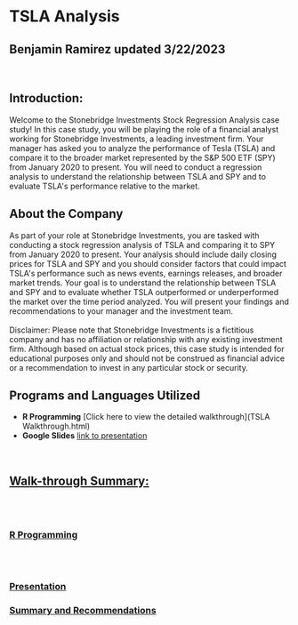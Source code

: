 <h1> TSLA Analysis </h1>
<h2> Benjamin Ramirez updated 3/22/2023</h2>
<br />
<h2>Introduction:</h2> 
Welcome to the Stonebridge Investments Stock Regression Analysis case study! In this case study, you will be playing the role of a financial analyst working for Stonebridge Investments, a leading investment firm. Your manager has asked you to analyze the performance of Tesla (TSLA) and compare it to the broader market represented by the S&P 500 ETF (SPY) from January 2020 to present. You will need to conduct a regression analysis to understand the relationship between TSLA and SPY and to evaluate TSLA's performance relative to the market.


<h2>About the Company</h2>
As part of your role at Stonebridge Investments, you are tasked with conducting a stock regression analysis of TSLA and comparing it to SPY from January 2020 to present. Your analysis should include daily closing prices for TSLA and SPY and you should consider factors that could impact TSLA's performance such as news events, earnings releases, and broader market trends. Your goal is to understand the relationship between TSLA and SPY and to evaluate whether TSLA outperformed or underperformed the market over the time period analyzed. You will present your findings and recommendations to your manager and the investment team.
<br /><br />
Disclaimer: Please note that Stonebridge Investments is a fictitious company and has no affiliation or relationship with any existing investment firm. Although based on actual stock prices, this case study is intended for educational purposes only and should not be construed as financial advice or a recommendation to invest in any particular stock or security. 
<br />

<h2>Programs and Languages Utilized</h2>

- <b>R Programming</b> [Click here to view the detailed walkthrough](TSLA Walkthrough.html)
- <b>Google Slides</b> <a href="https://docs.google.com/presentation/d/1bxI4LqNQNOwvKGtAQwgJTeu1j2jsg64hGSggVEnlWwQ/edit?usp=sharing">link to presentation 
<br />


<h2>Walk-through Summary:</h2>

<br /> <br /> 

 <h3>R Programming</h3>

<br /><br />
 

<h3>Presentation</h3>


<h3>Summary and Recommendations</h3>


